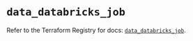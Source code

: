 # `data_databricks_job`

Refer to the Terraform Registry for docs: [`data_databricks_job`](https://registry.terraform.io/providers/databricks/databricks/1.53.0/docs/data-sources/job).
